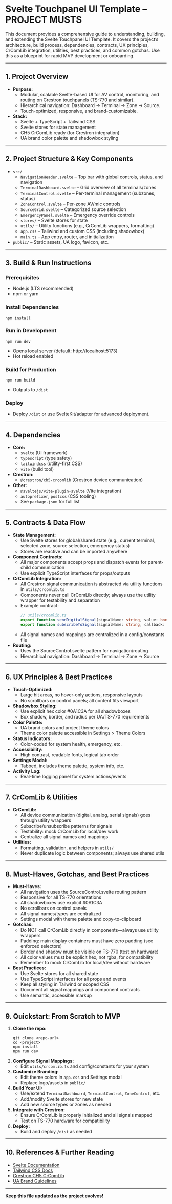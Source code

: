 # Svelte Touchpanel UI Template – PROJECT MUSTS

This document provides a comprehensive guide to understanding, building, and extending the Svelte Touchpanel UI Template. It covers the project’s architecture, build process, dependencies, contracts, UX principles, CrComLib integration, utilities, best practices, and common gotchas. Use this as a blueprint for rapid MVP development or onboarding.

---

## 1. Project Overview
- **Purpose:**
  - Modular, scalable Svelte-based UI for AV control, monitoring, and routing on Crestron touchpanels (TS-770 and similar).
  - Hierarchical navigation: Dashboard → Terminal → Zone → Source.
  - Touch-optimized, responsive, and brand-customizable.
- **Stack:**
  - Svelte + TypeScript + Tailwind CSS
  - Svelte stores for state management
  - CH5 CrComLib ready (for Crestron integration)
  - UA brand color palette and shadowbox styling

---

## 2. Project Structure & Key Components
- `src/`
  - `NavigationHeader.svelte` – Top bar with global controls, status, and navigation
  - `TerminalDashboard.svelte` – Grid overview of all terminals/zones
  - `TerminalControl.svelte` – Per-terminal management (subzones, status)
  - `ZoneControl.svelte` – Per-zone AV/mic controls
  - `SourceGrid.svelte` – Categorized source selection
  - `EmergencyPanel.svelte` – Emergency override controls
  - `stores/` – Svelte stores for state
  - `utils/` – Utility functions (e.g., CrComLib wrappers, formatting)
  - `app.css` – Tailwind and custom CSS (including shadowbox)
  - `main.ts` – App entry, router, and initialization
- `public/` – Static assets, UA logo, favicon, etc.

---

## 3. Build & Run Instructions
### Prerequisites
- Node.js (LTS recommended)
- npm or yarn

### Install Dependencies
```
npm install
```

### Run in Development
```
npm run dev
```
- Opens local server (default: http://localhost:5173)
- Hot reload enabled

### Build for Production
```
npm run build
```
- Outputs to `/dist`

### Deploy
- Deploy `/dist` or use SvelteKit/adapter for advanced deployment.

---

## 4. Dependencies
- **Core:**
  - `svelte` (UI framework)
  - `typescript` (type safety)
  - `tailwindcss` (utility-first CSS)
  - `vite` (build tool)
- **Crestron:**
  - `@crestron/ch5-crcomlib` (Crestron device communication)
- **Other:**
  - `@sveltejs/vite-plugin-svelte` (Vite integration)
  - `autoprefixer`, `postcss` (CSS tooling)
  - See `package.json` for full list

---

## 5. Contracts & Data Flow
- **State Management:**
  - Use Svelte stores for global/shared state (e.g., current terminal, selected zone, source selection, emergency status)
  - Stores are reactive and can be imported anywhere
- **Component Contracts:**
  - All major components accept props and dispatch events for parent-child communication
  - Use explicit TypeScript interfaces for props/outputs
- **CrComLib Integration:**
  - All Crestron signal communication is abstracted via utility functions in `utils/crcomlib.ts`
  - Components never call CrComLib directly; always use the utility wrapper for testability and separation
  - Example contract:
    ```typescript
    // utils/crcomlib.ts
    export function sendDigitalSignal(signalName: string, value: boolean) { ... }
    export function subscribeToSignal(signalName: string, callback: (value: any) => void) { ... }
    ```
  - All signal names and mappings are centralized in a config/constants file
- **Routing:**
  - Uses the SourceControl.svelte pattern for navigation/routing
  - Hierarchical navigation: Dashboard → Terminal → Zone → Source

---

## 6. UX Principles & Best Practices
- **Touch-Optimized:**
  - Large hit areas, no hover-only actions, responsive layouts
  - No scrollbars on control panels; all content fits viewport
- **Shadowbox Styling:**
  - Use explicit hex color #0A1C3A for all shadowboxes
  - Box shadow, border, and radius per UA/TS-770 requirements
- **Color Palette:**
  - UA brand colors and project theme colors
  - Theme color palette accessible in Settings > Theme Colors
- **Status Indicators:**
  - Color-coded for system health, emergency, etc.
- **Accessibility:**
  - High contrast, readable fonts, logical tab order
- **Settings Modal:**
  - Tabbed, includes theme palette, system info, etc.
- **Activity Log:**
  - Real-time logging panel for system actions/events

---

## 7. CrComLib & Utilities
- **CrComLib:**
  - All device communication (digital, analog, serial signals) goes through utility wrappers
  - Subscribe/unsubscribe patterns for signals
  - Testability: mock CrComLib for local/dev work
  - Centralize all signal names and mappings
- **Utilities:**
  - Formatting, validation, and helpers in `utils/`
  - Never duplicate logic between components; always use shared utils

---

## 8. Must-Haves, Gotchas, and Best Practices
- **Must-Haves:**
  - All navigation uses the SourceControl.svelte routing pattern
  - Responsive for all TS-770 orientations
  - All shadowboxes use explicit #0A1C3A
  - No scrollbars on control panels
  - All signal names/types are centralized
  - Settings modal with theme palette and copy-to-clipboard
- **Gotchas:**
  - Do NOT call CrComLib directly in components—always use utility wrappers
  - Padding: main display containers must have zero padding (see enforced selectors)
  - Border and shadow must be visible on TS-770 (test on hardware)
  - All color values must be explicit hex, not rgba, for compatibility
  - Remember to mock CrComLib for local/dev without hardware
- **Best Practices:**
  - Use Svelte stores for all shared state
  - Use TypeScript interfaces for all props and events
  - Keep all styling in Tailwind or scoped CSS
  - Document all signal mappings and component contracts
  - Use semantic, accessible markup

---

## 9. Quickstart: From Scratch to MVP
1. **Clone the repo:**
   ```
   git clone <repo-url>
   cd <project>
   npm install
   npm run dev
   ```
2. **Configure Signal Mappings:**
   - Edit `utils/crcomlib.ts` and config/constants for your system
3. **Customize Branding:**
   - Edit theme colors in `app.css` and Settings modal
   - Replace logo/assets in `public/`
4. **Build Your UI:**
   - Use/extend `TerminalDashboard`, `TerminalControl`, `ZoneControl`, etc.
   - Add/modify Svelte stores for new state
   - Add new source types or zones as needed
5. **Integrate with Crestron:**
   - Ensure CrComLib is properly initialized and all signals mapped
   - Test on TS-770 hardware for compatibility
6. **Deploy:**
   - Build and deploy `/dist` as needed

---

## 10. References & Further Reading
- [Svelte Documentation](https://svelte.dev/docs)
- [Tailwind CSS Docs](https://tailwindcss.com/docs)
- [Crestron CH5 CrComLib](https://github.com/Crestron/ch5-crcomlib)
- [UA Brand Guidelines](https://brand.arizona.edu/colors)

---

**Keep this file updated as the project evolves!**
